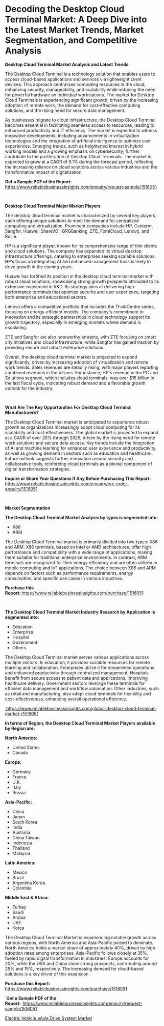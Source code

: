<p><h1>Decoding the Desktop Cloud Terminal Market: A Deep Dive into the Latest Market Trends, Market Segmentation, and Competitive Analysis</h1></p><p><strong>Desktop Cloud Terminal Market Analysis and Latest Trends</strong></p>
<p><p>The Desktop Cloud Terminal is a technology solution that enables users to access cloud-based applications and services via lightweight client devices. This approach centralizes computing resources in the cloud, enhancing security, manageability, and scalability while reducing the need for powerful hardware on individual workstations. The market for Desktop Cloud Terminals is experiencing significant growth, driven by the increasing adoption of remote work, the demand for cost-effective computing solutions, and the rising need for secure data management.</p><p>As businesses migrate to cloud infrastructure, the Desktop Cloud Terminal becomes essential in facilitating seamless access to resources, leading to enhanced productivity and IT efficiency. The market is expected to witness innovative developments, including advancements in virtualization technologies and the integration of artificial intelligence to optimize user experiences. Emerging trends, such as heightened interest in hybrid working models and a growing emphasis on cybersecurity, further contribute to the proliferation of Desktop Cloud Terminals. The market is expected to grow at a CAGR of 9.1% during the forecast period, reflecting the increasing reliance on cloud solutions across various industries and the transformative impact of digitalization.</p></p>
<p><strong>Get a Sample PDF of the Report:&nbsp;</strong> <a href="https://www.reliablebusinessinsights.com/enquiry/request-sample/1516051?utm_campaign=3003&utm_medium=2&utm_source=Github&utm_content=ia&utm_term=29032025&utm_id=desktop-cloud-terminal">https://www.reliablebusinessinsights.com/enquiry/request-sample/1516051</a></p>
<p>&nbsp;</p>
<p><strong>Desktop Cloud Terminal Major Market Players</strong></p>
<p><p>The desktop cloud terminal market is characterized by several key players, each offering unique solutions to meet the demand for centralized computing and virtualization. Prominent companies include HP, Centerm, Sangfor, Huawei, ShareVDI, GRGBanking, ZTE, FomiCloud, Lenovo, and Ruijie.</p><p>HP is a significant player, known for its comprehensive range of thin clients and cloud solutions. The company has expanded its virtual desktop infrastructure offerings, catering to enterprises seeking scalable solutions. HP’s focus on integrating AI and enhanced management tools is likely to drive growth in the coming years.</p><p>Huawei has fortified its position in the desktop cloud terminal market with robust cloud solutions, showcasing strong growth prospects attributed to its extensive investment in R&D. Its strategy aims at delivering high-performance terminals that optimize security and user experience, targeting both enterprise and educational sectors.</p><p>Lenovo offers a competitive portfolio that includes the ThinkCentre series, focusing on energy-efficient models. The company's commitment to innovation and its strategic partnerships in cloud technology support its growth trajectory, especially in emerging markets where demand is escalating.</p><p>ZTE and Sangfor are also noteworthy entrants, with ZTE focusing on smart city initiatives and cloud infrastructure, while Sangfor has gained traction by providing secure and robust enterprise solutions. </p><p>Overall, the desktop cloud terminal market is projected to expand significantly, driven by increasing adoption of virtualization and remote work trends. Sales revenues are steadily rising, with major players reporting combined revenues in the billions. For instance, HP's revenue in the PC and Solutions segment, which includes cloud terminals, was over $15 billion in the last fiscal cycle, indicating robust demand and a favorable growth outlook for the industry.</p></p>
<p>&nbsp;</p>
<p><strong>What Are The Key Opportunities For Desktop Cloud Terminal Manufacturers?</strong></p>
<p><p>The Desktop Cloud Terminal market is anticipated to experience robust growth as organizations increasingly adopt cloud computing for its scalability and cost-effectiveness. The global market is projected to expand at a CAGR of over 20% through 2025, driven by the rising need for remote work solutions and secure data access. Key trends include the integration of AI and machine learning for enhanced user experience and productivity, as well as growing demand in sectors such as education and healthcare. Future outlook suggests further innovation around security and collaborative tools, reinforcing cloud terminals as a pivotal component of digital transformation strategies.</p></p>
<p><strong>Inquire or Share Your Questions If Any Before Purchasing This Report:</strong> <a href="https://www.reliablebusinessinsights.com/enquiry/pre-order-enquiry/1516051?utm_campaign=3003&utm_medium=2&utm_source=Github&utm_content=ia&utm_term=29032025&utm_id=desktop-cloud-terminal">https://www.reliablebusinessinsights.com/enquiry/pre-order-enquiry/1516051</a></p>
<p>&nbsp;</p>
<p><strong>Market Segmentation</strong></p>
<p><strong>The Desktop Cloud Terminal Market Analysis by types is segmented into:</strong></p>
<p><ul><li>X86</li><li>ARM</li></ul></p>
<p><p>The Desktop Cloud Terminal market is primarily divided into two types: X86 and ARM. X86 terminals, based on Intel or AMD architectures, offer high performance and compatibility with a wide range of applications, making them suitable for traditional enterprise environments. In contrast, ARM terminals are recognized for their energy efficiency and are often utilized in mobile computing and IoT applications. The choice between X86 and ARM depends on factors such as performance requirements, energy consumption, and specific use cases in various industries.</p></p>
<p><strong>Purchase this Report:&nbsp;</strong><a href="https://www.reliablebusinessinsights.com/purchase/1516051?utm_campaign=3003&utm_medium=2&utm_source=Github&utm_content=ia&utm_term=29032025&utm_id=desktop-cloud-terminal">https://www.reliablebusinessinsights.com/purchase/1516051</a></p>
<p>&nbsp;</p>
<p><strong>The Desktop Cloud Terminal Market Industry Research by Application is segmented into:</strong></p>
<p><ul><li>Education</li><li>Enterprise</li><li>Hospital</li><li>Government</li><li>Others</li></ul></p>
<p><p>The Desktop Cloud Terminal market serves various applications across multiple sectors. In education, it provides scalable resources for remote learning and collaboration. Enterprises utilize it for streamlined operations and enhanced productivity through centralized management. Hospitals benefit from secure access to patient data and applications, improving healthcare delivery. Government sectors leverage these terminals for efficient data management and workflow automation. Other industries, such as retail and manufacturing, also adopt cloud terminals for flexibility and cost-effectiveness, enhancing overall operational efficiency.</p></p>
<p><a href="https://www.reliablebusinessinsights.com/global-desktop-cloud-terminal-market-r1516051?utm_campaign=3003&utm_medium=2&utm_source=Github&utm_content=ia&utm_term=29032025&utm_id=desktop-cloud-terminal">&nbsp;https://www.reliablebusinessinsights.com/global-desktop-cloud-terminal-market-r1516051</a></p>
<p><strong>In terms of Region, the Desktop Cloud Terminal Market Players available by Region are:</strong></p>
<p>
    <p> <strong> North America: </strong>
        <ul>
            <li>United States</li>
            <li>Canada</li>
        </ul>
        </p> 
    <p> <strong> Europe: </strong>
        <ul>
            <li>Germany</li>
            <li>France</li>
            <li>U.K.</li>
            <li>Italy</li>
            <li>Russia</li>
        </ul>
        </p> 
    <p> <strong> Asia-Pacific: </strong>
        <ul>
            <li>China</li>
            <li>Japan</li>
            <li>South Korea</li>
            <li>India</li>
            <li>Australia</li>
            <li>China Taiwan</li>
            <li>Indonesia</li>
            <li>Thailand</li>
            <li>Malaysia</li>
        </ul>
        </p> 
    <p> <strong> Latin America: </strong>
        <ul>
            <li>Mexico</li>
            <li>Brazil</li>
            <li>Argentina Korea</li>
            <li>Colombia</li>
        </ul>
        </p> 
    <p> <strong> Middle East & Africa: </strong>
        <ul>
            <li>Turkey</li>
            <li>Saudi</li>
            <li>Arabia</li>
            <li>UAE</li>
            <li>Korea</li>
        </ul>
    </p>
    </p>
<p><p>The Desktop Cloud Terminal Market is experiencing notable growth across various regions, with North America and Asia-Pacific poised to dominate. North America holds a market share of approximately 40%, driven by high adoption rates among enterprises. Asia-Pacific follows closely at 35%, fueled by rapid digital transformation in industries. Europe accounts for 20%, while the USA and China show strong prospects, contributing around 25% and 15%, respectively. The increasing demand for cloud-based solutions is a key driver of this expansion.</p></p>
<p><strong>Purchase this Report: </strong><a href="https://www.reliablebusinessinsights.com/purchase/1516051?utm_campaign=3003&utm_medium=2&utm_source=Github&utm_content=ia&utm_term=29032025&utm_id=desktop-cloud-terminal">https://www.reliablebusinessinsights.com/purchase/1516051</a></p>
<p>&nbsp;<strong>Get a Sample PDF of the Report:&nbsp;&nbsp;</strong><a href="https://www.reliablebusinessinsights.com/enquiry/request-sample/1516051?utm_campaign=3003&utm_medium=2&utm_source=Github&utm_content=ia&utm_term=29032025&utm_id=desktop-cloud-terminal">https://www.reliablebusinessinsights.com/enquiry/request-sample/1516051</a></p>
<p><strong></strong></p>
<p><p><a href="https://github.com/popupioo/Market-Research-Report-List-1/blob/main/electric-vehicle-eaxle-drive-system-market.md?utm_campaign=3003&utm_medium=2&utm_source=Github&utm_content=ia&utm_term=29032025&utm_id=desktop-cloud-terminal">Electric Vehicle eAxle Drive System Market</a></p></p>